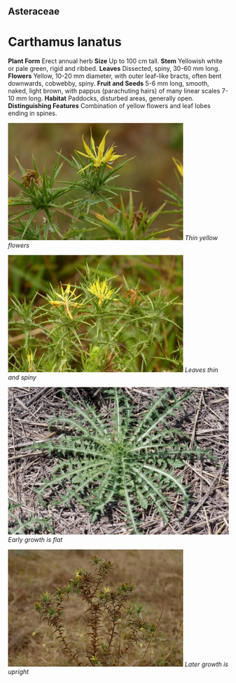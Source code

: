 ## Asteraceae
# Carthamus lanatus
 **Plant Form** Erect annual herb **Size** Up to 100 cm tall. **Stem** Yellowish white or pale green, rigid and ribbed. **Leaves** Dissected, spiny, 30-60 mm long. **Flowers** Yellow, 10-20 mm diameter, with outer leaf-like bracts, often bent downwards, cobwebby, spiny. **Fruit and Seeds** 5-6 mm long, smooth, naked, light brown, with pappus (parachuting hairs) of many linear scales 7-10 mm long. **Habitat** Paddocks, disturbed areas, generally open. **Distinguishing Features** Combination of yellow flowers and leaf lobes ending in spines.


![Thin yellow flowers](11312_P6950607.jpg)
 *Thin yellow flowers* 

![Leaves thin and spiny](80846_P7100615.jpg)
 *Leaves thin and spiny* 

![Early growth is flat](4863_IMGP5781.jpg)
 *Early growth is flat* 

![Later growth is upright](11314_P6950609.jpg)
 *Later growth is upright* 

